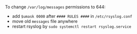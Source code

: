 To change `/var/log/messages` permissions to 644:
- add `$umask 0000` after `#### RULES ####` in `/etc/rsyslog.conf`
- move old `messages` file anywhere
- restart rsyslog by `sudo systemctl restart rsyslog.service`
